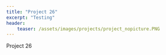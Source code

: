 ```yaml
---
title: "Project 26"
excerpt: "Testing"
header:
    teaser: /assets/images/projects/project_nopicture.PNG
---
```


Project 26